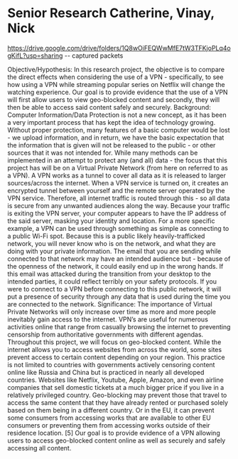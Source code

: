 # Senior Research Catherine, Vinay, Nick

https://drive.google.com/drive/folders/1Q8wOiFEQWwMfE7tW3TFKjoPLq4ogKifL?usp=sharing -- captured packets

 
Objective/Hypothesis: 
In this research project, the objective is to compare the direct effects when considering the use of a VPN - specifically, to see how using a VPN while streaming popular series on Netflix will change the watching experience. Our goal is to provide evidence that the use of a VPN will first allow users to view geo-blocked content and secondly, they will then be able to access said content safely and securely. 
Background: 
Computer Information/Data Protection is not a new concept, as it has been a very important process that has kept the idea of technology growing. Without proper protection, many features of a basic computer would be lost - we upload information, and in return, we have the basic expectation that the information that is given will not be released to the public - or other sources that it was not intended for. 
While many methods can be implemented in an attempt to protect any (and all) data - the focus that this project has will be on a Virtual Private Network (from here on referred to as a VPN). A VPN works as a tunnel to cover all data as it is released to larger sources/across the internet.  When a VPN service is turned on, it creates an encrypted tunnel between yourself and the remote server operated by the VPN service. Therefore, all internet traffic is routed through this - so all data is secure from any unwanted audiences along the way. Because your traffic is exiting the VPN server, your computer appears to have the IP address of the said server, masking your identity and location. 
For a more specific example, a VPN can be used through something as simple as connecting to a public Wi-Fi spot. Because this is a public likely heavily-trafficked network, you will never know who is on the network, and what they are doing with your private information. The email that you are sending while connected to that network may have an intended audience but - because of the openness of the network, it could easily end up in the wrong hands. 
If this email was attacked during the transition from your desktop to the intended parties, it could reflect terribly on your safety protocols. If you were to connect to a VPN before connecting to this public network, it will put a presence of security through any data that is used during the time you are connected to the network. 
Significance: 
The importance of Virtual Private Networks will only increase over time as more and more people inevitably gain access to the internet. VPN’s are useful for numerous activities online that range from casually browsing the internet to preventing censorship from authoritative governments with different agendas. Throughout this project, we will focus on geo-blocked content. 
While the internet allows you to access websites from across the world, some sites prevent access to certain content depending on your region. This practice is not limited to countries with governments actively censoring content online like Russia and China but is practiced in nearly all developed countries.
Websites like Netflix, Youtube, Apple, Amazon, and even airline companies that sell domestic tickets at a much bigger price if you live in a relatively privileged country. Geo-blocking may prevent those that travel to access the same content that they have already rented or purchased solely based on them being in a different country. Or in the EU, it can prevent some consumers from accessing works that are available to other EU consumers or preventing them from accessing works outside of their residence location. [5] 
Our goal is to provide evidence of a VPN allowing users to access geo-blocked content online as well as securely and safely accessing all content. 
